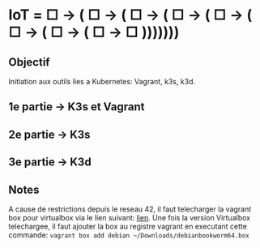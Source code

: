 # IoT =  □ -> ( □ -> ( □ -> ( □ -> ( □ -> ( □ -> ( □ -> ( □ -> □ )))))))

## Objectif
Initiation aux outils lies a Kubernetes: Vagrant, k3s, k3d.

## 1e partie -> K3s et Vagrant

## 2e partie -> K3s

## 3e partie -> K3d

## Notes
A cause de restrictions depuis le reseau 42, il faut telecharger la vagrant box pour virtualbox via le lien suivant: [lien](https://portal.cloud.hashicorp.com/vagrant/discover/debian/bookworm64).
Une fois la version Virtualbox telechargee, il faut ajouter la box au registre vagrant en executant cette commande: `vagrant box add debian ~/Downloads/debianbookworm64.box`
